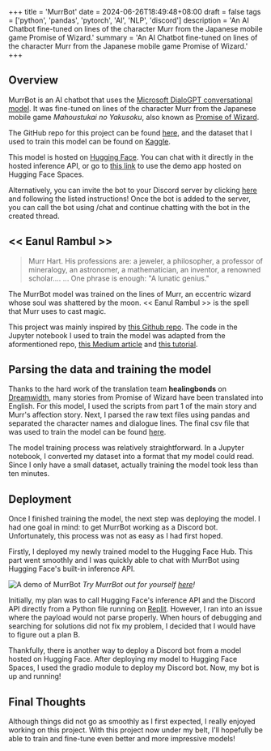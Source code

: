 +++
title = 'MurrBot'
date = 2024-06-26T18:49:48+08:00
draft = false
tags = ['python', 'pandas', 'pytorch', 'AI', 'NLP', 'discord']
description = 'An AI Chatbot fine-tuned on lines of the character Murr from the Japanese mobile game Promise of Wizard.'
summary = 'An AI Chatbot fine-tuned on lines of the character Murr from the Japanese mobile game Promise of Wizard.'
+++

## Overview

MurrBot is an AI chatbot that uses the [Microsoft DialoGPT conversational model](https://huggingface.co/microsoft/DialoGPT-medium). It was fine-tuned on lines of the character Murr from the Japanese mobile game *Mahoustukai no Yakusoku*, also known as [Promise of Wizard](https://mahoyaku.com/).

The GitHub repo for this project can be found [here](https://github.com/herenali/mhyk-discord-chatbot), and the dataset that I used to train this model can be found on [Kaggle](https://www.kaggle.com/datasets/herenali/promise-of-wizard-main-story-script).

This model is hosted on [Hugging Face](https://huggingface.co/herenali/murr-bot). You can chat with it directly in the hosted inference API, or go to [this link](https://huggingface.co/spaces/herenali/murr-bot) to use the demo app hosted on Hugging Face Spaces.

Alternatively, you can invite the bot to your Discord server by clicking [here](https://huggingface.co/spaces/herenali/murr-discord-bot) and following the listed instructions! Once the bot is added to the server, you can call the bot using /chat and continue chatting with the bot in the created thread.

## << Eanul Rambul >>

> Murr Hart. His professions are: a jeweler, a philosopher, a professor of mineralogy, an astronomer, a mathematician, an inventor, a renowned scholar.... ... One phrase is enough: "A lunatic genius."

The MurrBot model was trained on the lines of Murr, an eccentric wizard whose soul was shattered by the moon. << Eanul Rambul >> is the spell that Murr uses to cast magic.

This project was mainly inspired by [this Github repo](https://github.com/RuolinZheng08/twewy-discord-chatbot). The code in the Jupyter notebook I used to train the model was adapted from the aformentioned repo, [this Medium article](https://towardsdatascience.com/make-your-own-rick-sanchez-bot-with-transformers-and-dialogpt-fine-tuning-f85e6d1f4e30) and [this tutorial](https://nathancooper.io/i-am-a-nerd/chatbot/deep-learning/gpt2/2020/05/12/chatbot-part-1.html).

## Parsing the data and training the model

Thanks to the hard work of the translation team **healingbonds** on [Dreamwidth](https://healingbonds.dreamwidth.org/61347.html), many stories from Promise of Wizard have been translated into English. For this model, I used the scripts from part 1 of the main story and Murr's affection story. Next, I parsed the raw text files using pandas and separated the character names and dialogue lines. The final csv file that was used to train the model can be found [here](https://www.kaggle.com/datasets/herenali/promise-of-wizard-main-story-script).

The model training process was relatively straightforward. In a Jupyter notebook, I converted my dataset into a format that my model could read. Since I only have a small dataset, actually training the model took less than ten minutes.

## Deployment

Once I finished training the model, the next step was deploying the model. I had one goal in mind: to get MurrBot working as a Discord bot. Unfortunately, this process was not as easy as I had first hoped.

Firstly, I deployed my newly trained model to the Hugging Face Hub. This part went smoothly and I was quickly able to chat with MurrBot using Hugging Face's built-in inference API.

![A demo of MurrBot](/images/projects/murr-bot/inference-demo.png)
*Try MurrBot out for yourself [here](https://huggingface.co/herenali/murr-bot)!*

Initially, my plan was to call Hugging Face's inference API and the Discord API directly from a Python file running on [Replit](https://replit.com/~). However, I ran into an issue where the payload would not parse properly. When hours of debugging and searching for solutions did not fix my problem, I decided that I would have to figure out a plan B.

Thankfully, there is another way to deploy a Discord bot from a model hosted on Hugging Face. After deploying my model to Hugging Face Spaces, I used the gradio module to deploy my Discord bot. Now, my bot is up and running!

## Final Thoughts

Although things did not go as smoothly as I first expected, I really enjoyed working on this project. With this project now under my belt, I'll hopefully be able to train and fine-tune even better and more impressive models!